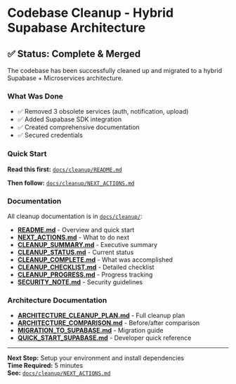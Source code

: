 # Codebase Cleanup - Hybrid Supabase Architecture

## ✅ Status: Complete & Merged

The codebase has been successfully cleaned up and migrated to a hybrid Supabase + Microservices
architecture.

### What Was Done

- ✅ Removed 3 obsolete services (auth, notification, upload)
- ✅ Added Supabase SDK integration
- ✅ Created comprehensive documentation
- ✅ Secured credentials

### Quick Start

**Read this first:** [`docs/cleanup/README.md`](docs/cleanup/README.md)

**Then follow:** [`docs/cleanup/NEXT_ACTIONS.md`](docs/cleanup/NEXT_ACTIONS.md)

### Documentation

All cleanup documentation is in [`docs/cleanup/`](docs/cleanup/):

- **[README.md](docs/cleanup/README.md)** - Overview and quick start
- **[NEXT_ACTIONS.md](docs/cleanup/NEXT_ACTIONS.md)** - What to do next
- **[CLEANUP_SUMMARY.md](docs/cleanup/CLEANUP_SUMMARY.md)** - Executive summary
- **[CLEANUP_STATUS.md](docs/cleanup/CLEANUP_STATUS.md)** - Current status
- **[CLEANUP_COMPLETE.md](docs/cleanup/CLEANUP_COMPLETE.md)** - What was accomplished
- **[CLEANUP_CHECKLIST.md](docs/cleanup/CLEANUP_CHECKLIST.md)** - Detailed checklist
- **[CLEANUP_PROGRESS.md](docs/cleanup/CLEANUP_PROGRESS.md)** - Progress tracking
- **[SECURITY_NOTE.md](docs/cleanup/SECURITY_NOTE.md)** - Security guidelines

### Architecture Documentation

- **[ARCHITECTURE_CLEANUP_PLAN.md](docs/ARCHITECTURE_CLEANUP_PLAN.md)** - Full cleanup plan
- **[ARCHITECTURE_COMPARISON.md](docs/ARCHITECTURE_COMPARISON.md)** - Before/after comparison
- **[MIGRATION_TO_SUPABASE.md](docs/MIGRATION_TO_SUPABASE.md)** - Migration guide
- **[QUICK_START_SUPABASE.md](docs/QUICK_START_SUPABASE.md)** - Developer quick reference

---

**Next Step:** Setup your environment and install dependencies  
**Time Required:** 5 minutes  
**See:** [`docs/cleanup/NEXT_ACTIONS.md`](docs/cleanup/NEXT_ACTIONS.md)
